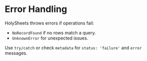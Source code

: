 # Error Handling

HolySheets throws errors if operations fail:

- `NoRecordFound` if no rows match a query.
- `UnknownError` for unexpected issues.

Use `try/catch` or check `metadata` for `status: 'failure'` and `error` messages.
